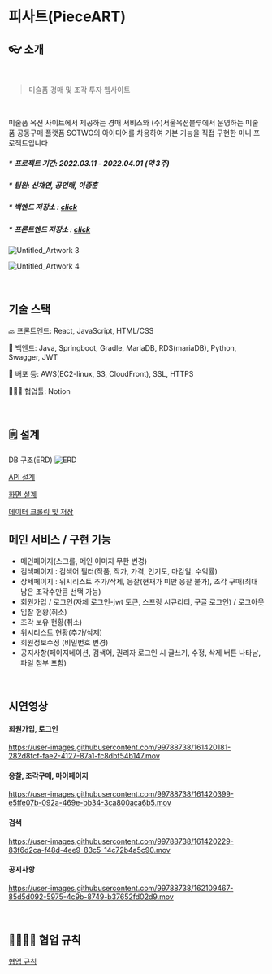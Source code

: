 # 피사트(PieceART)

## 👓 소개

<br>

> 미술품 경매 및 조각 투자 웹사이트
<br>

미술품 옥션 사이트에서 제공하는 경매 서비스와 (주)서울옥션블루에서 운영하는 미술품 공동구매 플랫폼 SOTWO의 아이디어를 차용하여 기본 기능을 직접 구현한 미니 프로젝트입니다

##### * 프로젝트 기간: 2022.03.11 - 2022.04.01 (약 3주)
##### * 팀원: 신채연, 공인배, 이종훈
##### * 백엔드 저장소 : <a href="https://github.com/botonger/pieceart_back">click</a>
##### * 프론트엔드 저장소 : <a href="https://github.com/botonger/pieceart_front">click</a>

![Untitled_Artwork 3](https://user-images.githubusercontent.com/99788738/161419579-4c364267-f288-4938-bdab-bb00472598be.jpg)

![Untitled_Artwork 4](https://user-images.githubusercontent.com/99788738/161419585-5f9f80ad-5bfd-4c16-95d1-3180875d00f8.jpg)


<br>

## 기술 스택

🔙 프론트엔드: React, JavaScript, HTML/CSS

📲 백엔드: Java, Springboot, Gradle, MariaDB, RDS(mariaDB), Python, Swagger, JWT

📃 배포 등: AWS(EC2-linux, S3, CloudFront), SSL, HTTPS

👨‍👨‍👧  협업툴: Notion

<br>

## 🗒 설계

DB 구조(ERD)
![ERD](https://user-images.githubusercontent.com/99788738/161421512-bfe5b98e-1db3-4636-b77f-9be1e2d37f4e.png)

<a href="https://github.com/botonger/pieceart_back/blob/main/doc/api.md">API 설계</a>

<a href="https://github.com/botonger/pieceart_back/blob/main/doc/frame.md">화면 설계</a>

<a href="https://github.com/botonger/pieceart_back/blob/main/doc/crawl.md">데이터 크롤링 및 저장</a>

## 메인 서비스 / 구현 기능

- 메인페이지(스크롤, 메인 이미지 무한 변경)
- 검색페이지 : 검색어 필터(작품, 작가, 가격, 인기도, 마감일, 수익률)
- 상세페이지 : 위시리스트 추가/삭제, 응찰(현재가 미만 응찰 불가), 조각 구매(최대 남은 조각수만큼 선택 가능)
- 회원가입 / 로그인(자체 로그인-jwt 토큰, 스프링 시큐리티, 구글 로그인) / 로그아웃
- 입찰 현황(취소)
- 조각 보유 현황(취소)
- 위시리스트 현황(추가/삭제)
- 회원정보수정 (비밀번호 변경)
- 공지사항(페이지네이션, 검색어, 권리자 로그인 시 글쓰기, 수정, 삭제 버튼 나타남, 파일 첨부 포함)

<br>

## 시연영상

#### 회원가입, 로그인

https://user-images.githubusercontent.com/99788738/161420181-282d8fcf-fae2-4127-87a1-fc8dbf54b147.mov

#### 응찰, 조각구매, 마이페이지

https://user-images.githubusercontent.com/99788738/161420399-e5ffe07b-092a-469e-bb34-3ca800aca6b5.mov

#### 검색

https://user-images.githubusercontent.com/99788738/161420229-83f6d2ca-f48d-4ee9-83c5-14c72b4a5c90.mov

#### 공지사항

https://user-images.githubusercontent.com/99788738/162109467-85d5d092-5975-4c9b-8749-b37652fd02d9.mov



<br>

## 👨‍👨‍👧‍👧 협업 규칙

<a href="https://github.com/botonger/pieceart_back/blob/main/doc/rules.md">협업 규칙</a>

